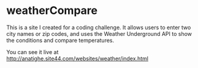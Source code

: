 weatherCompare
==============
This is a site I created for a coding challenge. It allows users to enter two city names or zip codes, and uses the Weather Underground API to show the conditions and compare temperatures.

You can see it live at http://anatighe.site44.com/websites/weather/index.html
